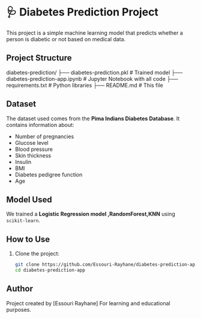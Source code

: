 # 🩺 Diabetes Prediction Project

This project is a simple machine learning model that predicts whether a person is diabetic or not based on medical data.

##  Project Structure
diabetes-prediction/
├── diabetes-prediction.pkl # Trained model
├── diabetes-prediction-app.ipynb # Jupyter Notebook with all code
├── requirements.txt # Python libraries 
├── README.md # This file

##  Dataset

The dataset used comes from the **Pima Indians Diabetes Database**. It contains information about:
- Number of pregnancies
- Glucose level
- Blood pressure
- Skin thickness
- Insulin
- BMI
- Diabetes pedigree function
- Age

## Model Used

We trained a **Logistic Regression model ,RandomForest,KNN** using `scikit-learn`.

##  How to Use

1. Clone the project:
   ```bash
   git clone https://github.com/Essouri-Rayhane/diabetes-prediction-app.git
   cd diabetes-prediction-app

##  Author
Project created by [Essouri  Rayhane]
For learning and educational purposes.

